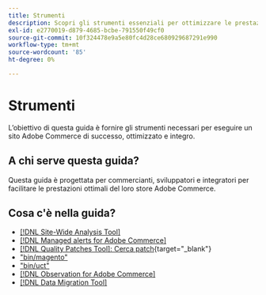 ```yaml
---
title: Strumenti
description: Scopri gli strumenti essenziali per ottimizzare le prestazioni del tuo store Adobe Commerce. Scopri come utilizzare strumenti di analisi, patch e utility per una migliore gestione del sito.
exl-id: e2770019-d879-4685-bcbe-791550f49cf0
source-git-commit: 10f324478e9a5e80fc4d28ce680929687291e990
workflow-type: tm+mt
source-wordcount: '85'
ht-degree: 0%

---
```


# Strumenti

L’obiettivo di questa guida è fornire gli strumenti necessari per eseguire un sito Adobe Commerce di successo, ottimizzato e integro.

## A chi serve questa guida?

Questa guida è progettata per commercianti, sviluppatori e integratori per facilitare le prestazioni ottimali del loro store Adobe Commerce.

## Cosa c&#39;è nella guida?

* [[!DNL Site-Wide Analysis Tool]](../tools/site-wide-analysis-tool/intro.md)
* [[!DNL Managed alerts for Adobe Commerce]](../tools/managed-alerts-for-adobe-commerce/managed-alerts-for-magento-commerce.md)
* [[!DNL Quality Patches Tool]: Cerca patch](https://experienceleague.adobe.com/tools/commerce-quality-patches/index.html?lang=it){target="_blank"}
* [&quot;bin/magento&quot;](reference/commerce-on-premises.md)
* [&quot;bin/uct&quot;](reference/commerce-on-premises.md)
* [[!DNL Observation for Adobe Commerce]](../tools/observation-for-adobe-commerce/intro.md)
* [[!DNL Data Migration Tool]](data-migration-tool/how-migration-works.md)

